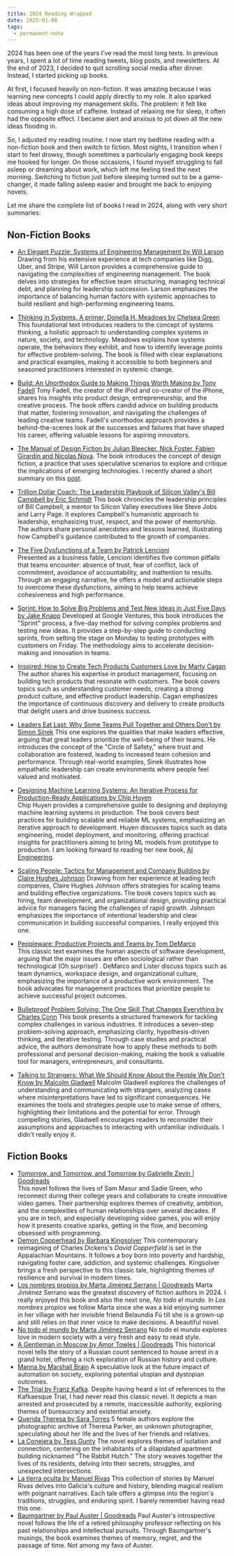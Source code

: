 ```yaml
---
title: 2024 Reading Wrapped
date: 2025-01-08
tags:
  - permanent-note
---
```

2024 has been one of the years I’ve read the most long texts. In previous years, I spent a lot of time reading tweets, blog posts, and newsletters. At the end of 2023, I decided to quit scrolling social media after dinner. Instead, I started picking up books.

At first, I focused heavily on non-fiction. It was amazing because I was learning new concepts I could apply directly to my role. It also sparked ideas about improving my management skills. The problem: it felt like consuming a high dose of caffeine. Instead of relaxing me for sleep, it often had the opposite effect. I became alert and anxious to jot down all the new ideas flooding in.

So, I adjusted my reading routine. I now start my bedtime reading with a non-fiction book and then switch to fiction. Most nights, I transition when I start to feel drowsy, though sometimes a particularly engaging book keeps me hooked for longer. On those occasions, I found myself struggling to fall asleep or dreaming about work, which left me feeling tired the next morning. Switching to fiction just before sleeping turned out to be a game-changer, it made falling asleep easier and brought me back to enjoying novels.

Let me share the complete list of books I read in 2024, along with very short summaries:

## Non-Fiction Books

- [An Elegant Puzzle: Systems of Engineering Management by Will Larson](https://www.goodreads.com/book/show/45303387-an-elegant-puzzle)  
	Drawing from his extensive experience at tech companies like Digg, Uber, and Stripe, Will Larson provides a comprehensive guide to navigating the complexities of engineering management. The book delves into strategies for effective team structuring, managing technical debt, and planning for leadership succession. Larson emphasizes the importance of balancing human factors with systemic approaches to build resilient and high-performing engineering teams.
- [Thinking in Systems, A primer, Donella H. Meadows by Chelsea Green](https://www.goodreads.com/book/show/128156472-thinking-in-systems-a-primer-donella-h-meadows)  
    This foundational text introduces readers to the concept of systems thinking, a holistic approach to understanding complex systems in nature, society, and technology. Meadows explains how systems operate, the behaviors they exhibit, and how to identify leverage points for effective problem-solving. The book is filled with clear explanations and practical examples, making it accessible to both beginners and seasoned practitioners interested in systemic change.
- [Build: An Unorthodox Guide to Making Things Worth Making by Tony Fadell](https://www.goodreads.com/book/show/59696349-build)
    Tony Fadell, the creator of the iPod and co-creator of the iPhone, shares his insights into product design, entrepreneurship, and the creative process. The book offers candid advice on building products that matter, fostering innovation, and navigating the challenges of leading creative teams. Fadell's unorthodox approach provides a behind-the-scenes look at the successes and failures that have shaped his career, offering valuable lessons for aspiring innovators.
- [The Manual of Design Fiction by Julian Bleecker, Nick Foster, Fabien Girardin and Nicolas Nova](https://www.goodreads.com/book/show/77598595-the-manual-of-design-fiction?from_search=true&from_srp=true&qid=VcI2guEXXq&rank=1). 
	The book introduces the concept of design fiction, a practice that uses speculative scenarios to explore and critique the implications of emerging technologies. I recently shared a short summary on this [post](https://www.pelayoarbues.com/literature-notes/Books/The-Manual-of-Design-Fiction). 
-   [Trillion Dollar Coach: The Leadership Playbook of Silicon Valley's Bill Campbell by Eric Schmidt](https://www.goodreads.com/book/show/42118073-trillion-dollar-coach?from_search=true&from_srp=true&qid=y6v9KNTUwM&rank=1)
    This book chronicles the leadership principles of Bill Campbell, a mentor to Silicon Valley executives like Steve Jobs and Larry Page. It explores Campbell's humanistic approach to leadership, emphasizing trust, respect, and the power of mentorship. The authors share personal anecdotes and lessons learned, illustrating how Campbell's guidance contributed to the growth of companies.
- [The Five Dysfunctions of a Team by Patrick Lencioni](https://www.goodreads.com/book/show/21343.The_Five_Dysfunctions_of_a_Team)  
	Presented as a business fable, Lencioni identifies five common pitfalls that teams encounter: absence of trust, fear of conflict, lack of commitment, avoidance of accountability, and inattention to results. Through an engaging narrative, he offers a model and actionable steps to overcome these dysfunctions, aiming to help teams achieve cohesiveness and high performance.
- [Sprint: How to Solve Big Problems and Test New Ideas in Just Five Days by Jake Knapp](https://www.goodreads.com/book/show/25814544-sprint)
	Developed at Google Ventures, this book introduces the "Sprint" process, a five-day method for solving complex problems and testing new ideas. It provides a step-by-step guide to conducting sprints, from setting the stage on Monday to testing prototypes with customers on Friday. The methodology aims to accelerate decision-making and innovation in teams.
- [Inspired: How to Create Tech Products Customers Love by Marty Cagan](https://www.goodreads.com/book/show/35249663-inspired)
	The author shares his expertise in product management, focusing on building tech products that resonate with customers. The book covers topics such as understanding customer needs, creating a strong product culture, and effective product leadership. Cagan emphasizes the importance of continuous discovery and delivery to create products that delight users and drive business success.
- [Leaders Eat Last: Why Some Teams Pull Together and Others Don't by Simon Sinek](https://www.goodreads.com/book/show/16144853-leaders-eat-last) 
	This one explores the qualities that make leaders effective, arguing that great leaders prioritize the well-being of their teams. He introduces the concept of the "Circle of Safety," where trust and collaboration are fostered, leading to increased team cohesion and performance. Through real-world examples, Sinek illustrates how empathetic leadership can create environments where people feel valued and motivated.
- [Designing Machine Learning Systems: An Iterative Process for Production-Ready Applications by Chip Huyen](https://www.goodreads.com/book/show/60715378-designing-machine-learning-systems?ac=1&from_search=true&qid=iSGETPPNJ9&rank=1)  
	Chip Huyen provides a comprehensive guide to designing and deploying machine learning systems in production. The book covers best practices for building scalable and reliable ML systems, emphasizing an iterative approach to development. Huyen discusses topics such as data engineering, model deployment, and monitoring, offering practical insights for practitioners aiming to bring ML models from prototype to production. I am looking forward to reading her new book, [AI Engineering](https://huyenchip.com/books/). 
- [Scaling People: Tactics for Management and Company Building by Claire Hughes Johnson](https://www.goodreads.com/book/show/63063173-scaling-people) 
	Drawing from her experience at leading tech companies, Claire Hughes Johnson offers strategies for scaling teams and building effective organizations. The book covers topics such as hiring, team development, and organizational design, providing practical advice for managers facing the challenges of rapid growth. Johnson emphasizes the importance of intentional leadership and clear communication in building successful companies. I really enjoyed this one. 
 
- [Peopleware: Productive Projects and Teams by Tom DeMarco](https://www.goodreads.com/book/show/67825.Peopleware)  
    This classic text examines the human aspects of software development, arguing that the major issues are often sociological rather than technological (Oh surprise!) . DeMarco and Lister discuss topics such as team dynamics, workspace design, and organizational culture, emphasizing the importance of a productive work environment. The book advocates for management practices that prioritize people to achieve successful project outcomes.
  
- [Bulletproof Problem Solving: The One Skill That Changes Everything by Charles Conn](https://www.goodreads.com/book/show/41091107-bulletproof-problem-solving?ac=1&from_search=true&qid=qJHwdKbOTW&rank=1) 
    This book presents a structured framework for tackling complex challenges in various industries. It introduces a seven-step problem-solving approach, emphasizing clarity, hypothesis-driven thinking, and iterative testing. Through case studies and practical advice, the authors demonstrate how to apply these methods to both professional and personal decision-making, making the book a valuable tool for managers, entrepreneurs, and consultants.
- [Talking to Strangers: What We Should Know About the People We Don't Know by Malcolm Gladwell](https://www.goodreads.com/book/show/43848929-talking-to-strangers)
    Malcolm Gladwell explores the challenges of understanding and communicating with strangers, analyzing cases where misinterpretations have led to significant consequences. He examines the tools and strategies people use to make sense of others, highlighting their limitations and the potential for error. Through compelling stories, Gladwell encourages readers to reconsider their assumptions and approaches to interacting with unfamiliar individuals. I didn't really enjoy it.
    

## Fiction Books

- [Tomorrow, and Tomorrow, and Tomorrow by Gabrielle Zevin | Goodreads](https://www.goodreads.com/book/show/58784475-tomorrow-and-tomorrow-and-tomorrow)  
    This novel follows the lives of Sam Masur and Sadie Green, who reconnect during their college years and collaborate to create innovative video games. Their partnership explores themes of creativity, ambition, and the complexities of human relationships over several decades. If you are in tech, and especially developing video games, you will enjoy how it presents creative sparks, getting in the flow, and becoming obsessed with programming.
- [Demon Copperhead by Barbara Kingsolver](https://www.goodreads.com/book/show/60194162-demon-copperhead) 
	This contemporary reimagining of Charles Dickens's _David Copperfield_ is set in the Appalachian Mountains. It follows a boy born into poverty and hardship, navigating foster care, addiction, and systemic challenges. Kingsolver brings a fresh perspective to this classic tale, highlighting themes of resilience and survival in modern times.
- [Los nombres propios by Marta Jiménez Serrano | Goodreads](https://www.goodreads.com/book/show/57398262-los-nombres-propios) 
	Marta Jiménez Serrano was the greatest discovery of fiction authors in 2024. I really enjoyed this book and also the next one, _No todo el mundo_. In _Los nombres propios_ we follow Marta since she was a kid enjoying summer in her village with her invisible friend Belaundia Fú till she is a grown-up and still relies on that inner voice to make decisions. A beautiful novel.
 - [No todo el mundo by Marta Jiménez Serrano](https://www.goodreads.com/book/show/123161020-no-todo-el-mundo) 
	 No todo el mundo explores love in modern society with a very fresh and easy to read style. 
- [A Gentleman in Moscow by Amor Towles | Goodreads](https://www.goodreads.com/book/show/34066798-a-gentleman-in-moscow)
    This historical novel tells the story of a Russian count sentenced to house arrest in a grand hotel, offering a rich exploration of Russian history and culture.
- [Manna by Marshall Brain](https://www.goodreads.com/book/show/7902912-manna)
	A speculative look at the future impact of automation on society, exploring potential utopian and dystopian outcomes.
- [The Trial by Franz Kafka](https://www.goodreads.com/book/show/17690.The_Trial). 
	Despite having heard a lot of references to the Kafkaesque Trial, I had never read this classic novel. It depicts a man arrested and prosecuted by a remote, inaccessible authority, exploring themes of bureaucracy and existential anxiety.
- [Querida Theresa by Sara Torres](https://www.goodreads.com/book/show/62354532-querida-theresa?from_search=true&from_srp=true&qid=jfd74XlyMY&rank=1) 5 female authors explore the photographic archive of Theresa Parker, an unknown photographer, speculating about her life and the lives  of her friends and relatives. 
- [La Conejera by Tess Gunty](https://www.goodreads.com/book/show/184213939-la-conejera?from_search=true&from_srp=true&qid=LNVxD7bNEu&rank=1) 
	The novel explores themes of isolation and connection, centering on the inhabitants of a dilapidated apartment building nicknamed "The Rabbit Hutch." The story weaves together the lives of its residents, delving into their secrets, struggles, and unexpected intersections.
- [La tierra oculta by Manuel Rivas](https://www.goodreads.com/book/show/201283611-la-tierra-oculta?from_search=true&from_srp=true&qid=mLzSy2ZobH&rank=1)
	This collection of stories by Manuel Rivas delves into Galicia's culture and history, blending magical realism with poignant narratives. Each tale offers a glimpse into the region's traditions, struggles, and enduring spirit. I barely remember having read this one. 
- [Baumgartner by Paul Auster | Goodreads](https://www.goodreads.com/book/show/134899244-baumgartner)
	Paul Auster's introspective novel follows the life of a retired philosophy professor reflecting on his past relationships and intellectual pursuits. Through Baumgartner's musings, the book examines themes of memory, regret, and the passage of time. Not among my favs of Auster.

